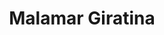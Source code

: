 ---
title: Malamar Giratina
layout: deck
era: 2019
description: 3rd Place Regional Daytona Beach, FL - Masters - Michael Catron
links:
  - href: https://limitlesstcg.com/decks/list/3221
    title: Limitless Page
cards:
  pokemon:
    - name: Inkay
      set: FLI
      number: 50
      quantity: 4
    - name: Malamar
      set: FLI
      number: 51
      quantity: 4
    - name: Jirachi
      set: TEU
      number: 99
      quantity: 3
    - name: Giratina
      set: LOT
      number: 97
      quantity: 2
    - name: Espeon & Deoxys-GX
      set: UNM
      number: 72
      quantity: 1
    - name: Mega Lopunny & Jigglypuff-GX
      set: CEC
      number: 165
      quantity: 1
    - name: Blacephalon
      set: CEC
      number: 104
      quantity: 1
    - name: Espurr
      set: UNB
      number: 79
      quantity: 1
    - name: Mew
      set: UNB
      number: 76
      quantity: 1
    - name: Mimikyu
      set: GRI
      number: 58
      quantity: 1
    - name: Mimikyu
      set: CEC
      number: 97
      quantity: 1
    - name: Ditto ♢
      set: LOT
      number: 154
      quantity: 1
  trainers:
    - name: Lillie
      set: UPR
      number: 125
      quantity: 4
    - name: Cynthia
      set: UPR
      number: 119
      quantity: 4
    - name: Faba
      set: LOT
      number: 173
      quantity: 1
    - name: Mysterious Treasure
      set: FLI
      number: 113
      quantity: 4
    - name: Pokémon Communication
      set: TEU
      number: 152
      quantity: 4
    - name: Acro Bike
      set: CES
      number: 123
      quantity: 3
    - name: Switch
      set: CES
      number: 147
      quantity: 2
    - name: Lana's Fishing Rod
      set: CEC
      number: 195
      quantity: 1
    - name: Spell Tag
      set: LOT
      number: 190
      quantity: 3
    - name: Escape Board
      set: UPR
      number: 122
      quantity: 2
    - name: Viridian Forest
      set: TEU
      number: 156
      quantity: 3
  energy:
    - name: Psychic Energy
      set: Energy
      number: 31
      quantity: 7
    - name: Recycle Energy
      set: UNM
      number: 212
      quantity: 1
---
